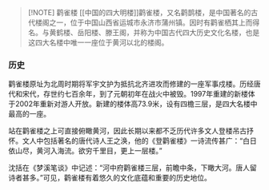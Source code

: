
> [!NOTE] 鹳雀楼
> [[中国的四大明楼]]鹳雀楼，又名鹳鹊楼，是中国著名的古代楼阁之一，位于中国山西省运城市永济市蒲州镇。因时有鹳雀栖其上而得名。与黄鹤楼、岳阳楼、滕王阁，并称为中国古代四大历史文化名楼，也是这四大名楼中唯一一座位于黄河以北的楼阁。

### 历史
鹳雀楼原址为北周时期将军宇文护为抵抗北齐进攻而修建的一座军事戍楼。历经唐代和宋代，存世约七百余年，到了元朝初年在战火中被毁。1997年重建的新楼体于2002年重新对游人开放。新建的楼体高73.9米，设有四檐三层，是四大名楼中最高的一座。

站在鹳雀楼之上可直接俯瞰黄河，因此长期以来都不乏历代许多文人登楼吊古抒怀。文人中包括著名的唐代诗人王之涣，他的《登鹳雀楼》一诗流传甚广：“白日依山尽，黄河入海流。欲穷千里目，更上一层楼。”

沈括在《梦溪笔谈》中记述：“河中府鹳雀楼三层，前瞻中条，下瞰大河。唐人留诗者甚多。”可见，鹳雀楼有着悠久的文化底蕴和重要的历史地位。
